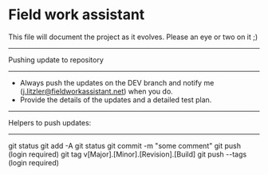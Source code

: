 Field work assistant 
============

This file will document the project as it evolves. Please an eye or two on it ;)

****************************
Pushing update to repository
****************************

- Always push the updates on the DEV branch and notify me (j.litzler@fieldworkassistant.net) when you do. 
- Provide the details of the updates and a detailed test plan.

************************
Helpers to push updates:
************************

git status
git add -A
git status
git commit -m "some comment"
git push (login required)
git tag v[Major].[Minor].[Revision].[Build]
git push --tags (login required)
